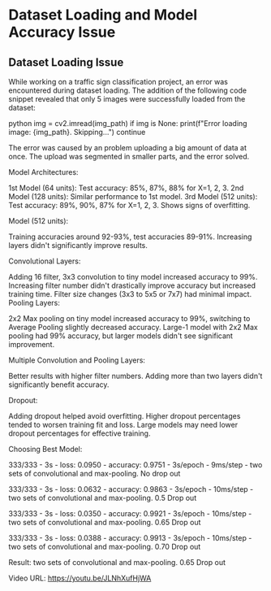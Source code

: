 
# Dataset Loading and Model Accuracy Issue

## Dataset Loading Issue


While working on a traffic sign classification project, an error was encountered during dataset loading. The addition of the following code snippet revealed that only 5 images were successfully loaded from the dataset:

python
img = cv2.imread(img_path)
if img is None:
    print(f"Error loading image: {img_path}. Skipping...")
    continue

The error was caused by an problem uploading a big amount of data at once. The upload was segmented in smaller parts, and the error solved.


Model Architectures:

1st Model (64 units): Test accuracy: 85%, 87%, 88% for X=1, 2, 3.
2nd Model (128 units): Similar performance to 1st model.
3rd Model (512 units): Test accuracy: 89%, 90%, 87% for X=1, 2, 3. Shows signs of overfitting.

Model (512 units):

Training accuracies around 92-93%, test accuracies 89-91%.
Increasing layers didn't significantly improve results.

Convolutional Layers:

Adding 16 filter, 3x3 convolution to tiny model increased accuracy to 99%.
Increasing filter number didn't drastically improve accuracy but increased training time.
Filter size changes (3x3 to 5x5 or 7x7) had minimal impact.
Pooling Layers:

2x2 Max pooling on tiny model increased accuracy to 99%, switching to Average Pooling slightly decreased accuracy.
Large-1 model with 2x2 Max pooling had 99% accuracy, but larger models didn't see significant improvement.

Multiple Convolution and Pooling Layers:

Better results with higher filter numbers.
Adding more than two layers didn't significantly benefit accuracy.

Dropout:

Adding dropout helped avoid overfitting.
Higher dropout percentages tended to worsen training fit and loss.
Large models may need lower dropout percentages for effective training.

Choosing Best Model:

333/333 - 3s - loss: 0.0950 - accuracy: 0.9751 - 3s/epoch - 9ms/step - two sets of convolutional and max-pooling. No drop out

333/333 - 3s - loss: 0.0632 - accuracy: 0.9863 - 3s/epoch - 10ms/step - two sets of convolutional and max-pooling. 0.5 Drop out

333/333 - 3s - loss: 0.0350 - accuracy: 0.9921 - 3s/epoch - 10ms/step - two sets of convolutional and max-pooling. 0.65 Drop out

333/333 - 3s - loss: 0.0388 - accuracy: 0.9913 - 3s/epoch - 10ms/step - two sets of convolutional and max-pooling. 0.70 Drop out


Result: two sets of convolutional and max-pooling. 0.65 Drop out


Video URL: https://youtu.be/JLNhXufHjWA
